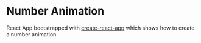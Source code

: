
# Number Animation

React App bootstrapped with [create-react-app](https://github.com/facebookincubator/create-react-app) which shows how to create a number animation.
